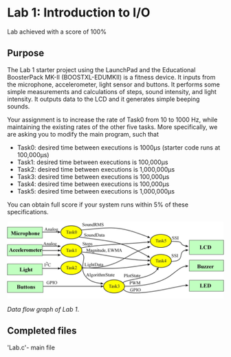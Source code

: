 # Lab 1: Introduction to I/O

Lab achieved with a score of 100%

## Purpose

The Lab 1 starter project using the LaunchPad and the Educational BoosterPack MK-II (BOOSTXL-EDUMKII) is a fitness device. It inputs from the microphone, accelerometer, light sensor and buttons. It performs some simple measurements and calculations of steps, sound intensity, and light intensity. It outputs data to the LCD and it generates simple beeping sounds. 

Your assignment is to increase the rate of Task0 from 10 to 1000 Hz, while maintaining the existing rates of the other five tasks. More specifically, we are asking you to modify the main program, such that

- Task0: desired time between executions is 1000µs (starter code runs at 100,000µs)
- Task1: desired time between executions is 100,000µs
- Task2: desired time between executions is 1,000,000µs
- Task3: desired time between executions is 100,000µs
- Task4: desired time between executions is 100,000µs
- Task5: desired time between executions is 1,000,000µs

You can obtain full score if your system runs within 5% of these specifications.

![diagram](Lab_dataFlow.jpg)

*Data flow graph of Lab 1*.

## Completed files

'Lab.c'- main file
